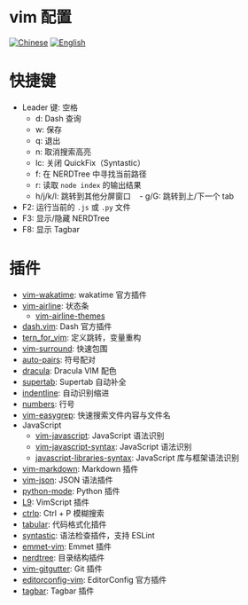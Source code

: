 # vim 配置

[![Chinese](https://jaywcjlove.github.io/sb/lang/chinese.svg)](./README.md) [![English](https://jaywcjlove.github.io/sb/lang/english.svg)](./README-en.md)

# 快捷键
- Leader 键: 空格
    - d: Dash 查询
    - w: 保存
    - q: 退出
    - n: 取消搜索高亮
    - lc: 关闭 QuickFix（Syntastic）
    - f: 在 NERDTree 中寻找当前路径
    - r: 读取 `node index` 的输出结果
    - h/j/k/l: 跳转到其他分屏窗口
    - g/G: 跳转到上/下一个 tab
- F2: 运行当前的 `.js` 或 `.py` 文件
- F3: 显示/隐藏 NERDTree
- F8: 显示 Tagbar

# 插件
- [vim-wakatime](https://github.com/wakatime/vim-wakatime): wakatime 官方插件
- [vim-airline](https://github.com/vim-airline/vim-airline): 状态条
    - [vim-airline-themes](https://github.com/vim-airline/vim-airline-themes)
- [dash.vim](https://github.com/rizzatti/dash.vim): Dash 官方插件
- [tern_for_vim](https://github.com/ternjs/tern_for_vim): 定义跳转，变量重构
- [vim-surround](https://github.com/tpope/vim-surround): 快速包围
- [auto-pairs](https://github.com/jiangmiao/auto-pairs): 符号配对
- [dracula](https://github.com/dracula/vim): Dracula VIM 配色
- [supertab](https://github.com/ervandew/supertab): Supertab 自动补全
- [indentline](https://github.com/yggdroot/indentline): 自动识别缩进
- [numbers](https://github.com/myusuf3/numbers.vim): 行号
- [vim-easygrep](https://github.com/dkprice/vim-easygrep): 快速搜索文件内容与文件名
- JavaScript
    - [vim-javascript](https://github.com/pangloss/vim-javascript): JavaScript 语法识别
    - [vim-javascript-syntax](https://github.com/jelera/vim-javascript-syntax): JavaScript 语法识别
    - [javascript-libraries-syntax](https://github.com/othree/javascript-libraries-syntax): JavaScript 库与框架语法识别
- [vim-markdown](https://github.com/plasticboy/vim-markdown): Markdown 插件
- [vim-json](https://github.com/elzr/vim-json): JSON 语法插件
- [python-mode](https://github.com/klen/python-mode): Python 插件
- [L9](https://github.com/vim-scripts/L9): VimScript 插件
- [ctrlp](https://github.com/ctrlpvim/ctrlp.vim): Ctrl + P 模糊搜索
- [tabular](https://github.com/godlygeek/tabular): 代码格式化插件
- [syntastic](https://github.com/scrooloose/syntastic): 语法检查插件，支持 ESLint
- [emmet-vim](https://github.com/mattn/emmet-vim): Emmet 插件
- [nerdtree](https://github.com/scrooloose/nerdtree): 目录结构插件
- [vim-gitgutter](https://github.com/airblade/vim-gitgutter): Git 插件
- [editorconfig-vim](https://github.com/editorconfig/editorconfig-vim): EditorConfig 官方插件
- [tagbar](https://github.com/majutsushi/tagbar): Tagbar 插件
